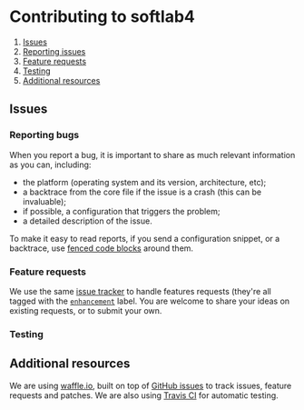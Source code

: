 # Contributing to softlab4

1. [Issues](#issues)
 1. [Reporting issues](#reporting-issues)
 2. [Feature requests](#feature-requests)
 3. [Testing](#testing)
3. [Additional resources](#additional-resources)

## Issues

### Reporting bugs

When you report a bug, it is important to share as much relevant
information as you can, including:
 * the platform (operating system and its version, architecture, etc);
 * a backtrace from the core file if the issue is a crash (this can be
invaluable);
 * if possible, a configuration that triggers the problem;
 * a detailed description of the issue.

To make it easy to read reports, if you send a configuration snippet,
or a backtrace, use
[fenced code blocks](https://help.github.com/articles/github-flavored-markdown#fenced-code-blocks)
around them.

### Feature requests

We use the same [issue tracker][ar:issue-tracker] to handle features
requests (they're all tagged with the
[`enhancement`](https://github.com/gregory094/softlab4/labels/enhancement)
label. You are welcome to share your ideas on existing requests, or to
submit your own.

### Testing

## Additional resources

We are using [waffle.io][ar:waffle], built on top of
[GitHub issues][ar:issue-tracker] to track issues, feature requests
and patches. We are also using [Travis CI][ar:travis] for automatic
testing.

 [ar:issue-tracker]: https://github.com/gregory094/softlab4/issues
 [ar:issues:help]: https://github.com/gregory094/softlab4/labels/help
 [ar:waffle]: https://waffle.io/gregory094/softlab4
 [ar:travis]: https://travis-ci.org/gregory094/softlab4
